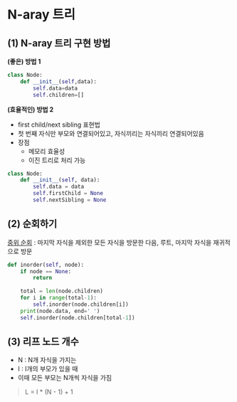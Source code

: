 # N-aray 트리

## (1) N-aray 트리 구현 방법
**(좋은) 방법 1**
```python
class Node:
    def __init__(self,data): 
        self.data=data 
        self.children=[]
```
**(효율적인) 방법 2**
- first child/next sibling 표현법
- 첫 번째 자식만 부모와 연결되어있고, 자식끼리는 자식끼리 연결되어있음
- 장점
  - 메모리 효율성
  - 이진 트리로 처리 가능
  
```python
class Node: 
    def __init__(self, data): 
        self.data = data 
        self.firstChild = None
        self.nextSibling = None
```

## (2) 순회하기
[중위 순회]() : 마지막 자식을 제외한 모든 자식을 방문한 다음, 루트, 마지막 자식을 재귀적으로 방문
```python
def inorder(self, node):
    if node == None:
        return
    
    total = len(node.children)
    for i in range(total-1):
        self.inorder(node.children[i])
    print(node.data, end=' ')
    self.inorder(node.children[total-1])
```

## (3) 리프 노드 개수
- N : N개 자식을 가지는
- I : I개의 부모가 있을 때
- 이때 모든 부모는 N개씩 자식을 가짐
> L = I * (N - 1) + 1
